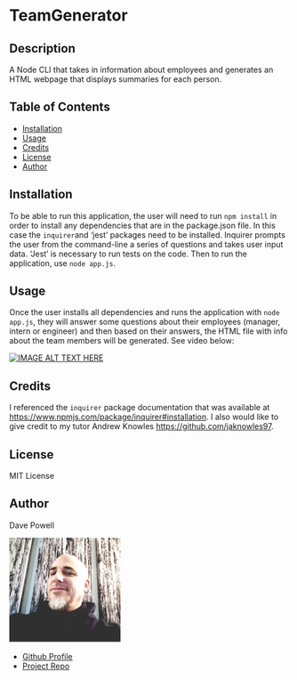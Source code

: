 

  # TeamGenerator

  ## Description
  A Node CLI that takes in information about employees and generates an HTML webpage that displays summaries for each person.

  ## Table of Contents

  * [Installation](#installation)
  * [Usage](#usage)
  * [Credits](#credits)
  * [License](#license)
  * [Author](#author)

  ## Installation
  To be able to run this application, the user will need to run `npm install` in order to install any dependencies that are in the package.json file. In this case the `inquirer`and ‘jest’ packages need to be installed. Inquirer prompts the user from the command-line a series of questions and takes user input data. ‘Jest’ is necessary to run tests on the code. Then to run the application, use `node app.js`.

  ## Usage
  Once the user installs all dependencies and runs the application with `node app.js`, they will answer some questions about their employees (manager, intern or engineer) and then based on their answers, the HTML file with info about the team members will be generated.
  See video below:

  [![IMAGE ALT TEXT HERE](http://img.youtube.com/vi/8y2ayBZt26U/0.jpg)](http://www.youtube.com/watch?v=8y2ayBZt26U)

  ## Credits
  I referenced the `inquirer` package documentation that was available at https://www.npmjs.com/package/inquirer#installation. I also would like to give credit to my tutor Andrew Knowles https://github.com/jaknowles97.

  ## License
  MIT License

  ## Author

  Dave Powell

  ![Dave Powell](./images/dPowell.png "Dave Powell")

  * [Github Profile](https://github.com/evadllewop)
  * [Project Repo](https://github.com/evadllewop/TeamGenerator)

